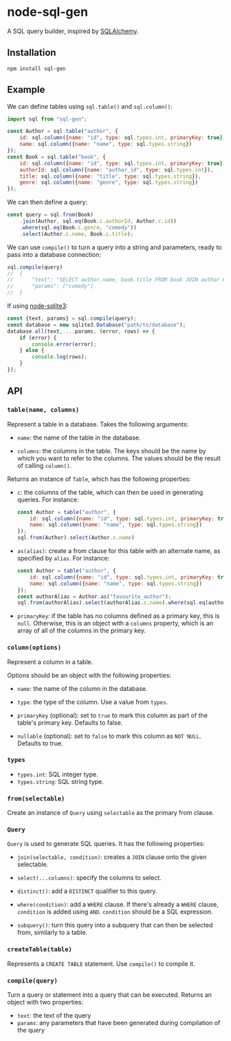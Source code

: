 # node-sql-gen

A SQL query builder, inspired by [SQLAlchemy](http://www.sqlalchemy.org/).

## Installation

    npm install sql-gen

## Example

We can define tables using `sql.table()` and `sql.column()`:

```javascript
import sql from "sql-gen";

const Author = sql.table("author", {
    id: sql.column({name: "id", type: sql.types.int, primaryKey: true}),
    name: sql.column({name: "name", type: sql.types.string})
});
const Book = sql.table("book", {
    id: sql.column({name: "id", type: sql.types.int, primaryKey: true}),
    authorId: sql.column({name: "author_id", type: sql.types.int}),
    title: sql.column({name: "title", type: sql.types.string}),
    genre: sql.column({name: "genre", type: sql.types.string})
});
```

We can then define a query:

```javascript
const query = sql.from(Book)
    .join(Author, sql.eq(Book.c.authorId, Author.c.id))
    .where(sql.eq(Book.c.genre, "comedy"))
    .select(Author.c.name, Book.c.title);
```

We can use `compile()` to turn a query into a string and parameters,
ready to pass into a database connection:

```javascript
sql.compile(query)
//  {
//      "text": "SELECT author.name, book.title FROM book JOIN author ON book.author_id = author.id WHERE book.genre = ?",
//      "params": ["comedy"]
//  }
```

If using [node-sqlite3](https://github.com/mapbox/node-sqlite3):

```javascript
const {text, params} = sql.compile(query);
const database = new sqlite3.Database("path/to/database");
database.all(text, ...params, (error, rows) => {
    if (error) {
        console.error(error);
    } else {
        console.log(rows);
    }
});
```

## API

### `table(name, columns)`

Represent a table in a database. Takes the following arguments:

* `name`: the name of the table in the database.

* `columns`: the columns in the table.
  The keys should be the name by which you want to refer to the columns.
  The values should be the result of calling `column()`.

Returns an instance of `Table`, which has the following properties:

* `c`: the columns of the table, which can then be used in generating queries.
  For instance:
  
  ```javascript
  const Author = table("author", {
      id: sql.column({name: "id", type: sql.types.int, primaryKey: true}),
      name: sql.column({name: "name", type: sql.types.string})
  });
  sql.from(Author).select(Author.c.name)
  ```

* `as(alias)`: create a from clause for this table with an alternate name,
  as specified by `alias`. For instance:
  
  ```javascript
  const Author = table("author", {
      id: sql.column({name: "id", type: sql.types.int, primaryKey: true}),
      name: sql.column({name: "name", type: sql.types.string})
  });
  const authorAlias = Author.as("favourite_author");
  sql.from(authorAlias).select(authorAlias.c.name).where(sql.eq(authorAlias.c.id, 42))
  ```

* `primaryKey`:
  if the table has no columns defined as a primary key, this is `null`.
  Otherwise, this is an object with a `columns` property,
  which is an array of all of the columns in the primary key.

### `column(options)`

Represent a column in a table.

Options should be an object with the following properties:

* `name`: the name of the column in the database.

* `type`: the type of the column. Use a value from `types`.

* `primaryKey` (optional):
  set to `true` to mark this column as part of the table's primary key.
  Defaults to false.

* `nullable` (optional): 
  set to `false` to mark this column as `NOT NULL`.
  Defaults to true.

### `types`

* `types.int`: SQL integer type.
* `types.string`: SQL string type.

### `from(selectable)`

Create an instance of `Query` using `selectable` as the primary from clause.

### `Query`

`Query` is used to generate SQL queries.
It has the following properties:

* `join(selectable, condition)`:
  creates a `JOIN` clause onto the given selectable.

* `select(...columns)`:
  specify the columns to select.

* `distinct()`:
  add a `DISTINCT` qualifier to this query.

* `where(condition)`:
  add a `WHERE` clause.
  If there's already a `WHERE` clause, `condition` is added using `AND`.
  `condition` should be a SQL expression.

* `subquery()`:
  turn this query into a subquery that can then be selected from,
  similarly to a table.

### `createTable(table)`

Represents a `CREATE TABLE` statement.
Use `compile()` to compile it.

### `compile(query)`

Turn a query or statement into a query that can be executed.
Returns an object with two properties:

* `text`: the text of the query
* `params`: any parameters that have been generated during compilation of the query
